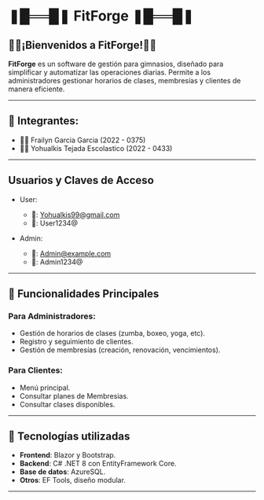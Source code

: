 #  ❚█══█❚ FitForge  ❚█══█❚ 

## 🏋🏽¡Bienvenidos a FitForge!🏋🏽

**FitForge** es un software de gestión para gimnasios, diseñado para simplificar y automatizar las operaciones diarias. Permite a los administradores gestionar horarios de clases, membresías y clientes de manera eficiente.

---

## 👥 Integrantes:
- 👨‍💻 Frailyn Garcia Garcia (2022 - 0375)
- 👨‍💻 Yohualkis Tejada Escolastico (2022 - 0433)

---

## Usuarios y Claves de Acceso
- User:
  - 👤: Yohualkis99@gmail.com
  - 🔑: User1234@

- Admin:
  - 👤: Admin@example.com
  - 🔑: Admin1234@
---

## 📝 Funcionalidades Principales

### Para Administradores:

- Gestión de horarios de clases (zumba, boxeo, yoga, etc).
- Registro y seguimiento de clientes.
- Gestión de membresías (creación, renovación, vencimientos).

### Para Clientes:

- Menú principal.
- Consultar planes de Membresias.
- Consultar clases disponibles.

---

## 🚀 Tecnologías utilizadas

- **Frontend**: Blazor y Bootstrap.
- **Backend**: C# .NET 8 con EntityFramework Core.
- **Base de datos**: AzureSQL.
- **Otros**: EF Tools, diseño modular.

---
